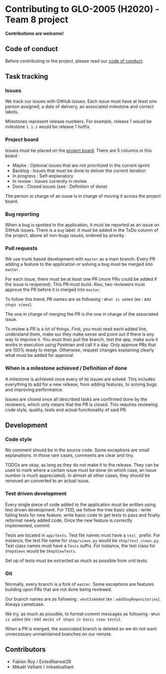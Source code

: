 # Contributing to GLO-2005 (H2020) - Team 8 project

**Contributions are welcome!**

## Code of conduct

Before contributing to the project, please read our [code of conduct](CODE_OF_CONDUCT.md).

## Task tracking

### Issues

We track our issues with GitHub issues. Each issue must have at least one person assigned, a date of delivery, an associated milestone and correct labels.

Milestones represent release numbers. For example, release 1 would be milestone `1`. `1.1` would be release 1 hotfix.

### Project board

Issues must be placed on the [project board](https://github.com/ExiledNarwal28/glo-2005-project/projects/2). There are 5 columns in this board : 

- Maybe : Optional issues that are not prioritized in the current sprint
- Backlog : Issues that must be done to deliver the current iteration
- In progress : Self-explanatory
- In review : Issues currently in review
- Done : Closed issues (see : Definition of done)

The person in charge of an issue is in charge of moving it across the project board.

### Bug reporting

When a bug is spotted in the application, it must be reported as an issue on GitHub issues. There is a `bug` label. It must be added in the ToDo column of the project, above all non-bugs issues, ordered by priority.

### Pull requests

We use trunk based development with `master` as a main branch. Every PR adding a feature to the application or solving a bug must be merged into `master`.

For each issue, there must be at least one PR (more PRs could be added if the issue is reopened). This PR must build. Also, two reviewers must approve the PR before it is merged into `master`.

To follow this trend, PR names are as following : `What is added` (ex : `Add shops views`).

The one in charge of merging the PR is the one in charge of the associated issue.

To review a PR is a lot of things. First, you must read each added line, understand them, make sur they make sense and point out if there is any way to improve it. You must then pull the branch, test the app, make sure it works in execution using Postman and call it a day. Only approve PRs that are 100% ready to merge. Otherwise, request changes explaining clearly what must be added for approval.

### When is a milestone achieved / Definition of done

A milestone is achieved once every of its issues are solved. This includes everything to add for a new release, from adding features, to solving bugs and improving performance.

Issues are closed once all described tasks are confirmed done by the reviewers, which only means that the PR is closed. This requires reviewing code style, quality, tests and actual functionality of said PR.

## Development

### Code style

No comment should be in the source code. Some exceptions are small explanations. In those rare cases, comments are clear and tiny.

TODOs are okay, as long as they do not make it to the release. They can be used to mark where a certain issue must be done (in which case, an issue number is much appreciated). In almost all other cases, they should be removed an converted to an actual issue.

### Test driven development

Every single piece of code added to the application must be written using test driven development. For TDD, we follow the tree basic steps : write failing tests for new feature, write basic code to get tests to pass and finally reformat newly added code. Once the new feature is correctly implemented, commit.

Tests are located in `app/tests`. Test file names must have a `test_` prefix. For instance, the test file name for `shop/views.py` would be `shop/test_views.py`. Test class names must have a `Tests` suffis. For instance, the test class for `ShopViews` would be `ShopViewTests`.

Set up of tests must be extracted as much as possible from unit tests.

### Git

Normally, every branch is a fork of `master`. Some exceptions are features building upon PRs that are not done being reviewed.

Our branch names are as following : `whatIsAdded` (ex : `addShopRepositories`). Always camelcase.

We try, as much as possible, to format commit messages as following : `What is added` (ex : `Add mocks of shops in basic view tests`).

When a PR is merged, the associated branch is deleted as we do not want unnecessary unmaintained branches on our remote.

## Contributors

- Fabien Roy / ExiledNarwal28
- Mikaël Valliant / mikaelvalliant
